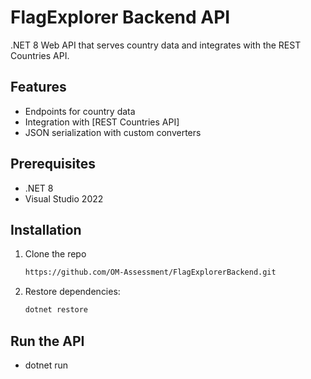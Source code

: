 # FlagExplorer Backend API

.NET 8 Web API that serves country data and integrates with the REST Countries API.

## Features

- Endpoints for country data
- Integration with [REST Countries API]
- JSON serialization with custom converters 


## Prerequisites

- .NET 8
- Visual Studio 2022

## Installation

1. Clone the repo
   ```sh
   https://github.com/OM-Assessment/FlagExplorerBackend.git
   ```
2. Restore dependencies:
   ```sh
   dotnet restore
   ```

## Run the API

- dotnet run

